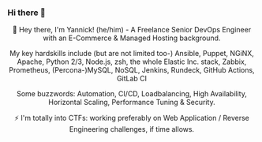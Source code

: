 ### Hi there 👋

<!--
**ydixken/ydixken** is a ✨ _special_ ✨ repository because its `README.md` (this file) appears on your GitHub profile.

Here are some ideas to get you started:

- 🔭 I’m currently working on ...
- 🌱 I’m currently learning ...
- 👯 I’m looking to collaborate on ...
- 🤔 I’m looking for help with ...
- 💬 Ask me about ...
- 📫 How to reach me: ...
- 😄 Pronouns: ...
- ⚡ Fun fact: ...
-->

<p align="center"> 👋 Hey there, I'm Yannick! (he/him) - A Freelance Senior DevOps Engineer with an E-Commerce & Managed Hosting background. </p>

<p align="center">My key hardskills include (but are not limited too-) Ansible, Puppet, NGiNX, Apache, Python 2/3, Node.js, zsh, the  whole Elastic Inc. stack, Zabbix, Prometheus, (Percona-)MySQL, NoSQL, Jenkins, Rundeck, GitHub Actions, GitLab CI </p>

<p align="center"> Some buzzwords: Automation, CI/CD, Loadbalancing, High Availability, Horizontal Scaling, Performance Tuning & Security. </p>

<p align="center"> ⚡ I'm totally into CTFs: working preferably on Web Application / Reverse Engineering challenges, if time allows.  </p>
  
